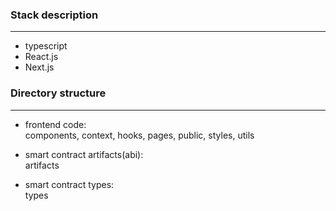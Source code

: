 ### Stack description

---

- typescript
- React.js
- Next.js

### Directory structure

---

- frontend code:  
  components, context, hooks, pages, public, styles, utils

- smart contract artifacts(abi):  
  artifacts

- smart contract types:  
  types

